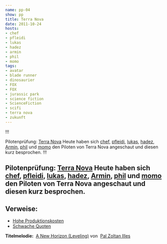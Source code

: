 ```yaml
---
name: pp-04
show: pp
title: Terra Nova
date: 2011-10-24
hosts:
- chef
- pfleidi
- lukas
- hadez
- armin
- phil
- momo
tags:
- avatar
- blade runner
- dinosaurier
- FOX
- FOX
- jurassic park
- science fiction
- ScienceFiction
- scifi
- terra nova
- zukunft
---
```

!!!

 Pilotenprüfung: [Terra Nova](http://www.imdb.com/title/tt1641349/)
Heute haben sich [chef](http://twitter.com/grischder), [pfleidi](http://twitter.com/pfleidi), [lukas](http://twitter.com/blubser), [hadez](http://twitter.com/hdznrrd), [Armin](http://twitter.com/rel0c8), [phil](http://twitter.com/pgilgrooves) und [momo](http://twitter.com/momorientes) den Piloten von Terra Nova angeschaut und diesen kurz besprochen.
!!!

## Pilotenprüfung: [Terra Nova](http://www.imdb.com/title/tt1641349/) Heute haben sich [chef](http://twitter.com/grischder), [pfleidi](http://twitter.com/pfleidi), [lukas](http://twitter.com/blubser), [hadez](http://twitter.com/hdznrrd), [Armin](http://twitter.com/rel0c8), [phil](http://twitter.com/pgilgrooves) und [momo](http://twitter.com/momorientes) den Piloten von Terra Nova angeschaut und diesen kurz besprochen.
## Verweise:

- [Hohe Produktionskosten](http://www.serienjunkies.de/news/terra-nova-29057.html)
- [Schwache Quoten](http://tvbythenumbers.zap2it.com/2011/10/18/fox-terra-nova-disappointing-so-what/107593/?%3A+TvbythenumbersCancel%2FrenewFoxShows+%28Fox+RenewCancel%29)

**Titelmelodie:**  [A New Horizon (Leveling)](http://www.jamendo.com/en/track/249252) von  [Pal Zoltan Illes](http://www.jamendo.com/en/artist/Pal_Zoltan_Illes)
